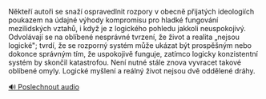 
Někteří autoři se snaží ospravedlnit rozpory v obecně přijatých ideologiích poukazem na údajné výhody kompromisu pro hladké fungování mezilidských vztahů, i když je z logického pohledu jakkoli neuspokojivý. Odvolávají se na oblíbené nesprávné tvrzení, že život a realita „nejsou logické"; tvrdí, že se rozporný systém může ukázat být prospěšným nebo dokonce správným tím, že uspokojivě funguje, zatímco logicky konzistentní systém by skončil katastrofou. Není nutné stále znova vyvracet takové oblíbené omyly. Logické myšlení a reálný život nejsou dvě oddělené dráhy.

[🔊 Poslechnout audio](/data/7-paragraphs/audio/chapter_38/para_010-Nkte-autoi-se-sna-ospravedlnit-rozpory-v-obe.mp3)
